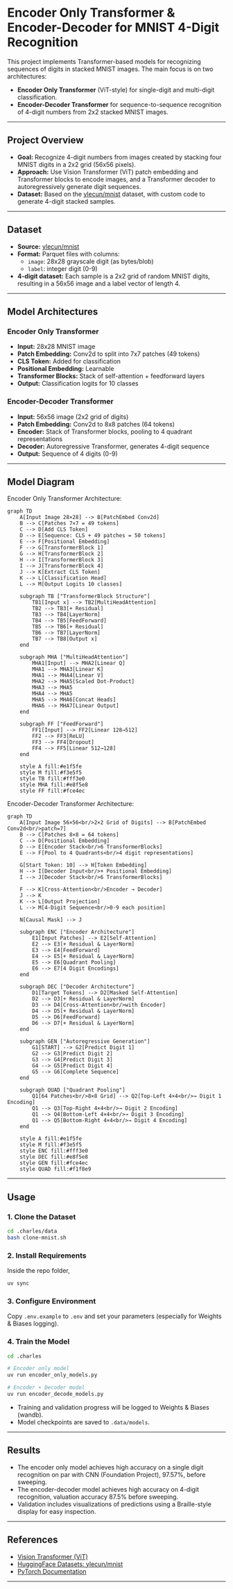 # Encoder Only Transformer & Encoder-Decoder for MNIST 4-Digit Recognition

This project implements Transformer-based models for recognizing sequences of digits in stacked MNIST images. The main focus is on two architectures:
- **Encoder Only Transformer** (ViT-style) for single-digit and multi-digit classification.
- **Encoder-Decoder Transformer** for sequence-to-sequence recognition of 4-digit numbers from 2x2 stacked MNIST images.

---

## Project Overview

- **Goal:** Recognize 4-digit numbers from images created by stacking four MNIST digits in a 2x2 grid (56x56 pixels).
- **Approach:** Use Vision Transformer (ViT) patch embedding and Transformer blocks to encode images, and a Transformer decoder to autoregressively generate digit sequences.
- **Dataset:** Based on the [ylecun/mnist](https://huggingface.co/datasets/ylecun/mnist) dataset, with custom code to generate 4-digit stacked samples.

---

## Dataset

- **Source:** [ylecun/mnist](https://huggingface.co/datasets/ylecun/mnist)
- **Format:** Parquet files with columns:
  - `image`: 28x28 grayscale digit (as bytes/blob)
  - `label`: integer digit (0-9)
- **4-digit dataset:** Each sample is a 2x2 grid of random MNIST digits, resulting in a 56x56 image and a label vector of length 4.

---

## Model Architectures

### Encoder Only Transformer

- **Input:** 28x28 MNIST image
- **Patch Embedding:** Conv2d to split into 7x7 patches (49 tokens)
- **CLS Token:** Added for classification
- **Positional Embedding:** Learnable
- **Transformer Blocks:** Stack of self-attention + feedforward layers
- **Output:** Classification logits for 10 classes

### Encoder-Decoder Transformer

- **Input:** 56x56 image (2x2 grid of digits)
- **Patch Embedding:** Conv2d to 8x8 patches (64 tokens)
- **Encoder:** Stack of Transformer blocks, pooling to 4 quadrant representations
- **Decoder:** Autoregressive Transformer, generates 4-digit sequence
- **Output:** Sequence of 4 digits (0-9)

---

## Model Diagram

Encoder Only Transformer Architecture:

```mermaid
graph TD
    A[Input Image 28×28] --> B[PatchEmbed Conv2d]
    B --> C[Patches 7×7 = 49 tokens]
    C --> D[Add CLS Token]
    D --> E[Sequence: CLS + 49 patches = 50 tokens]
    E --> F[Positional Embedding]
    F --> G[TransformerBlock 1]
    G --> H[TransformerBlock 2]
    H --> I[TransformerBlock 3]
    I --> J[TransformerBlock 4]
    J --> K[Extract CLS Token]
    K --> L[Classification Head]
    L --> M[Output Logits 10 classes]

    subgraph TB ["TransformerBlock Structure"]
        TB1[Input x] --> TB2[MultiHeadAttention]
        TB2 --> TB3[+ Residual]
        TB3 --> TB4[LayerNorm]
        TB4 --> TB5[FeedForward]
        TB5 --> TB6[+ Residual]
        TB6 --> TB7[LayerNorm]
        TB7 --> TB8[Output x]
    end

    subgraph MHA ["MultiHeadAttention"]
        MHA1[Input] --> MHA2[Linear Q]
        MHA1 --> MHA3[Linear K]  
        MHA1 --> MHA4[Linear V]
        MHA2 --> MHA5[Scaled Dot-Product]
        MHA3 --> MHA5
        MHA4 --> MHA5
        MHA5 --> MHA6[Concat Heads]
        MHA6 --> MHA7[Linear Output]
    end

    subgraph FF ["FeedForward"]
        FF1[Input] --> FF2[Linear 128→512]
        FF2 --> FF3[ReLU]
        FF3 --> FF4[Dropout]
        FF4 --> FF5[Linear 512→128]
    end

    style A fill:#e1f5fe
    style M fill:#f3e5f5
    style TB fill:#fff3e0
    style MHA fill:#e8f5e8
    style FF fill:#fce4ec
```

Encoder-Decoder Transformer Architecture:

```mermaid
graph TD
    A[Input Image 56×56<br/>2×2 Grid of Digits] --> B[PatchEmbed Conv2d<br/>patch=7]
    B --> C[Patches 8×8 = 64 tokens]
    C --> D[Positional Embedding]
    D --> E[Encoder Stack<br/>6 TransformerBlocks]
    E --> F[Pool to 4 Quadrants<br/>4 digit representations]
    
    G[Start Token: 10] --> H[Token Embedding]
    H --> I[Decoder Input<br/>+ Positional Embedding]
    I --> J[Decoder Stack<br/>6 TransformerBlocks]
    
    F --> K[Cross-Attention<br/>Encoder → Decoder]
    J --> K
    K --> L[Output Projection]
    L --> M[4-Digit Sequence<br/>0-9 each position]
    
    N[Causal Mask] --> J
    
    subgraph ENC ["Encoder Architecture"]
        E1[Input Patches] --> E2[Self-Attention]
        E2 --> E3[+ Residual & LayerNorm]
        E3 --> E4[FeedForward]
        E4 --> E5[+ Residual & LayerNorm]
        E5 --> E6[Quadrant Pooling]
        E6 --> E7[4 Digit Encodings]
    end
    
    subgraph DEC ["Decoder Architecture"]
        D1[Target Tokens] --> D2[Masked Self-Attention]
        D2 --> D3[+ Residual & LayerNorm]
        D3 --> D4[Cross-Attention<br/>with Encoder]
        D4 --> D5[+ Residual & LayerNorm]
        D5 --> D6[FeedForward]
        D6 --> D7[+ Residual & LayerNorm]
    end
    
    subgraph GEN ["Autoregressive Generation"]
        G1[START] --> G2[Predict Digit 1]
        G2 --> G3[Predict Digit 2]
        G3 --> G4[Predict Digit 3]
        G4 --> G5[Predict Digit 4]
        G5 --> G6[Complete Sequence]
    end
    
    subgraph QUAD ["Quadrant Pooling"]
        Q1[64 Patches<br/>8×8 Grid] --> Q2[Top-Left 4×4<br/>→ Digit 1 Encoding]
        Q1 --> Q3[Top-Right 4×4<br/>→ Digit 2 Encoding]
        Q1 --> Q4[Bottom-Left 4×4<br/>→ Digit 3 Encoding]
        Q1 --> Q5[Bottom-Right 4×4<br/>→ Digit 4 Encoding]
    end
    
    style A fill:#e1f5fe
    style M fill:#f3e5f5
    style ENC fill:#fff3e0
    style DEC fill:#e8f5e8
    style GEN fill:#fce4ec
    style QUAD fill:#f1f8e9
```

---

## Usage

### 1. Clone the Dataset

```bash
cd .charles/data
bash clone-mnist.sh
```

### 2. Install Requirements

Inside the repo folder,

```bash
uv sync
```

### 3. Configure Environment

Copy `.env.example` to `.env` and set your parameters (especially for Weights & Biases logging).

### 4. Train the Model

```bash
cd .charles

# Encoder only model
uv run encoder_only_models.py

# Encoder + Decoder model
uv run encoder_decode_models.py

```

- Training and validation progress will be logged to Weights & Biases (wandb).
- Model checkpoints are saved to `.data/models`.

---

## Results

- The encoder only model achieves high accuracy on a single digit recognition on par with CNN (Foundation Project), 97.57%, before sweeping.
- The encoder-decoder model achieves high accuracy on 4-digit recognition, valuation accuracy 87.5% before sweeping.
- Validation includes visualizations of predictions using a Braille-style display for easy inspection.

---

## References

- [Vision Transformer (ViT)](https://arxiv.org/abs/2010.11929)
- [HuggingFace Datasets: ylecun/mnist](https://huggingface.co/datasets/ylecun/mnist)
- [PyTorch Documentation](https://pytorch.org/docs/stable/index.html)

---